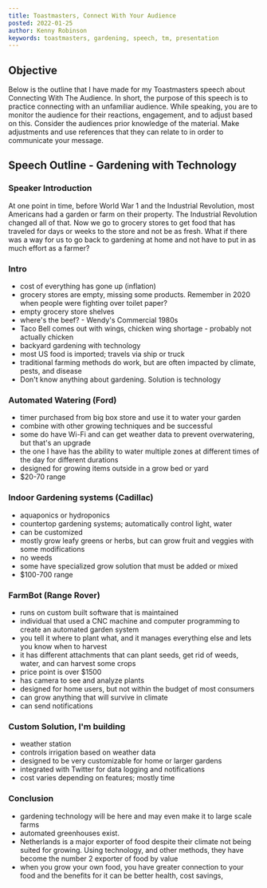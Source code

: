 ```yaml
---
title: Toastmasters, Connect With Your Audience
posted: 2022-01-25
author: Kenny Robinson
keywords: toastmasters, gardening, speech, tm, presentation
---
```


## Objective

Below is the outline that I have made for my Toastmasters speech about Connecting With The Audience. 
In short, the purpose of this speech is to practice connecting with an unfamiliar audience. While speaking, 
you are to monitor the audience for their reactions, engagement, and to adjust based on this.
Consider the audiences prior knowledge of the material. Make adjustments and use references that they can 
relate to in order to communicate your message.

## Speech Outline - Gardening with Technology

### Speaker Introduction

At one point in time, before World War 1 and the Industrial Revolution, most Americans had a garden or farm on their property. The Industrial Revolution changed all of that. Now we go to grocery stores to get food that has traveled for days or weeks to the store and not be as fresh. What if there was a way for us to go back to gardening at home and not have to put in as much effort as a farmer?

### Intro

* cost of everything has gone up (inflation) 
* grocery stores are empty, missing some products. Remember in 2020 when people were fighting over toilet paper?
* empty grocery store shelves
* where's the beef? - Wendy's Commercial 1980s
* Taco Bell comes out with wings, chicken wing shortage - probably not actually chicken
* backyard gardening with technology
* most US food is imported; travels via ship or truck
* traditional farming methods do work, but are often impacted by climate, pests, and disease
* Don't know anything about gardening. Solution is technology

### Automated Watering (Ford)

* timer purchased from big box store and use it to water your garden
* combine with other growing techniques and be successful
* some do have Wi-Fi and can get weather data to prevent overwatering, but that's an upgrade
* the one I have has the ability to water multiple zones at different times of the day for different durations
* designed for growing items outside in a grow bed or yard
* $20-70 range

### Indoor Gardening systems (Cadillac)

* aquaponics or hydroponics 
* countertop gardening systems; automatically control light, water
* can be customized 
* mostly grow leafy greens or herbs, but can grow fruit and veggies with some modifications
* no weeds
* some have specialized grow solution that must be added or mixed
* $100-700 range

### FarmBot (Range Rover)

* runs on custom built software that is maintained
* individual that used a CNC machine and computer programming to create an automated garden system
* you tell it where to plant what, and it manages everything else and lets you know when to harvest
* it has different attachments that can plant seeds, get rid of weeds, water, and can harvest some crops
* price point is over $1500
* has camera to see and analyze plants
* designed for home users, but not within the budget of most consumers
* can grow anything that will survive in climate
* can send notifications

### Custom Solution, I'm building

* weather station
* controls irrigation based on weather data
* designed to be very customizable for home or larger gardens
* integrated with Twitter for data logging and notifications
* cost varies depending on features; mostly time

### Conclusion

* gardening technology will be here and may even make it to large scale farms 
* automated greenhouses exist. 
* Netherlands is a major exporter of food despite their climate not being suited for growing. Using technology, and other methods, they
 have become the number 2 exporter of food by value 
* when you grow your own food, you have greater connection to your food and the benefits 
for it can be better health, cost savings,
